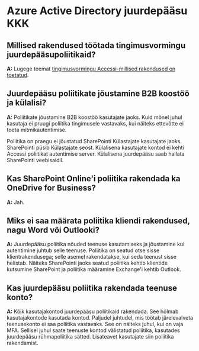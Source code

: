<properties
    pageTitle="Azure Active Directory juurdepääsu KKK | Microsoft Azure'i"
    description="Korduma kippuvad küsimused juurdepääsu kohta "
    services="active-directory"
    documentationCenter=""
    authors="MarkusVi"
    manager="femila"
    editor=""/>

<tags
    ms.service="active-directory"
    ms.workload="identity"
    ms.tgt_pltfrm="na"
    ms.devlang="na"
    ms.topic="article"
    ms.date="10/20/2016"
    ms.author="markvi"/>

# <a name="azure-active-directory-conditional-access-faq"></a>Azure Active Directory juurdepääsu KKK

## <a name="which-applications-work-with-conditional-access-policies"></a>Millised rakendused töötada tingimusvormingu juurdepääsupoliitikaid?

**A:** Lugege teemat [tingimusvormingu Accessi-millised rakendused on toetatud](active-directory-conditional-access-supported-apps.md).

## <a name="are-conditional-access-policies-enforced-for-b2b-collaboration-and-guest-users"></a>Juurdepääsu poliitikate jõustamine B2B koostöö ja külalisi?

**A:** Poliitikate jõustamine B2B koostöö kasutajate jaoks. Kuid mõnel juhul kasutaja ei pruugi poliitika tingimusele vastavaks, kui näiteks ettevõtte ei toeta mitmikautentimise. 

Poliitika on praegu ei jõustatud SharePointi Külastajate kasutajate jaoks. SharePointi püsib Külastajate seost. Külalisena kasutajate kontod ei kehti Accessi poliitikat autentimise server. Külalisena juurdepääsu saab hallata SharePointi veebisaidil.

## <a name="does-a-sharepoint-online-policy-also-apply-to-onedrive-for-business"></a>Kas SharePoint Online'i poliitika rakendada ka OneDrive for Business?

**A:** Jah.
 
## <a name="why-cant-i-set-a-policy-on-client-apps-like-word-or-outlook"></a>Miks ei saa määrata poliitika kliendi rakendused, nagu Word või Outlooki?

**A:** Juurdepääsu poliitika nõuded teenuse kasutamiseks ja jõustamine kui autentimine juhtub selle teenuse. Poliitika on seatud otse sisse klientrakendusega; selle asemel rakendatakse, kui seda teenust sisse helistab. Näiteks SharePointi jaoks seatud poliitika kehtib klientide kutsumine SharePoint ja poliitika määramine Exchange'i kehtib Outlook.


## <a name="does-a-conditional-access-policy-apply-to-service-accounts"></a>Kas juurdepääsu poliitika rakendada teenuse konto?

**A:** Kõik kasutajakontod juurdepääsu poliitikaid rakendada. See hõlmab kasutajakontode kasutada kontod. Paljudel juhtudel, mis töötab järelevalveta teenusekonto ei saa poliitika vastavaks. See on näiteks juhul, kui on vaja MFA. Sellisel juhul saate teenuste kontod välistatud poliitika, kasutades juurdepääsu rühmapoliitika sätted. Lisateavet kasutajate siin poliitika rakendamist.
